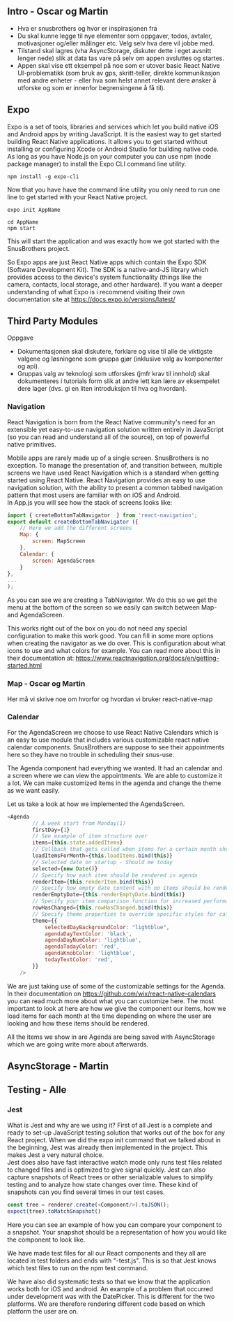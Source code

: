 ## Intro - Oscar og Martin
- Hva er snusbrothers og hvor er inspirasjonen fra
- Du skal kunne legge til nye elementer som oppgaver, todos, avtaler, motivasjoner og/eller målinger etc. Velg selv hva dere vil jobbe med.
- Tilstand skal lagres (vha AsyncStorage, diskuter dette i eget avsnitt lenger nede) slik at data tas vare på selv om appen avsluttes og startes. 
- Appen skal vise ett eksempel på noe som er utover basic React Native UI-problematikk 
(som bruk av gps, skritt-teller, direkte kommunikasjon med andre enheter - eller hva som helst annet relevant dere ønsker å utforske og som er innenfor begrensingene å få til).





## Expo
Expo is a set of tools, libraries and services which let you build native iOS and Android 
apps by writing JavaScript.
It is the easiest way to get started building React Native applications. It
allows you to get started without installing or configuring Xcode or Android Studio 
for building native code. As long as you have Node.js on your computer you can use npm
(node package manager) to install the Expo CLI command line utility.

```
npm install -g expo-cli
```

Now that you have have the command line utility you only need to run one line to get
started with your React Native project.

```
expo init AppName

cd AppName
npm start
```
This will start the application and was exactly how we got started with the SnusBrothers
project. 

So Expo apps are just React Native apps which contain the Expo SDK (Software Development
Kit). The SDK is a native-and-JS library which provides access to the device's system functionality 
(things like the camera, contacts, local storage, and other hardware). If you want
a deeper understanding of what Expo is i recommend visiting their own documentation site at
https://docs.expo.io/versions/latest/



## Third Party Modules
Oppgave
- Dokumentasjonen skal diskutere, forklare og vise til alle de viktigste valgene og 
løsningene som gruppa gjør (inklusive valg av komponenter og api).
- Gruppas valg av teknologi som utforskes (jmfr krav til innhold) skal dokumenteres i 
tutorials form slik at andre lett kan lære av eksempelet dere lager (dvs. gi en liten 
introduksjon til hva og hvordan).




### Navigation
React Navigation is born from the React Native community's need for an extensible yet 
easy-to-use navigation solution written entirely in JavaScript (so you can read and 
understand all of the source), on top of powerful native primitives.   

Mobile apps are rarely made up of a single screen. SnusBrothers is no
exception. To manage the presentation of, and transition between,
multiple screens we have used React Navigation which is a standard
when getting started using React Native. React Navigation provides
an easy to use navigation solution, with the ability to present a common
tabbed navigation pattern that most users are familiar with on iOS
and Android.   
In App.js you will see how the stack of screens looks like:

```javascript
import { createBottomTabNavigator  } from 'react-navigation';
export default createBottomTabNavigator ({
    // Here we add the different screens
    Map: {
        screen: MapScreen
    },
    Calendar: {
        screen: AgendaScreen
    }
},
...
);
```
As you can see we are creating a TabNavigator. We do this so we get the menu at the bottom of 
the screen so we easily can switch between Map- and AgendaScreen. 

This works right out of the box on you do not need any special configuration to make this
work good. You can fill in some more options when creating the navigator as we do over. 
This is configuration about what icons to use and what colors for example. You can read more 
about this in their documentation at:
https://www.reactnavigation.org/docs/en/getting-started.html 



### Map - Oscar og Martin
Her må vi skrive noe om hvorfor og hvordan vi bruker react-native-map








### Calendar
For the AgendaScreen we choose to use React Native Calendars 
which is an easy to use module that includes various customizable react 
native calendar components. SnusBrothers are suppose to see
their appointments here so they have no trouble in scheduling
their snus-use.   

The Agenda component had everything we wanted. It had an calendar and a screen where 
we can view the appointments. We are able to customize it a lot. We can make customized
items in the agenda and change the theme as we want easily.

Let us take a look at how we implemented the AgendaScreen.

```javascript
<Agenda
        // A week start from Monday(1)
        firstDay={1}
        // See example of item structure over
        items={this.state.addedItems}
        // Callback that gets called when items for a certain month should be loaded (month became visible)
        loadItemsForMonth={this.loadItems.bind(this)}
        // Selected date on startup - Should me today
        selected={new Date()}
        // Specify how each item should be rendered in agenda
        renderItem={this.renderItem.bind(this)}
        // Specify how empty date content with no items should be rendered
        renderEmptyDate={this.renderEmptyDate.bind(this)}
        // Specify your item comparison function for increased performance
        rowHasChanged={this.rowHasChanged.bind(this)}
        // Specify theme properties to override specific styles for calendar parts. Default = {}
        theme={{
            selectedDayBackgroundColor: "lightblue",
            agendaDayTextColor: 'black',
            agendaDayNumColor: 'lightblue',
            agendaTodayColor: 'red',
            agendaKnobColor: 'lightblue',
            todayTextColor: 'red',
        }}
    />
```
We are just taking use of some of the customizable settings for the Agenda. In their
documentation on https://github.com/wix/react-native-calendars  you can read much more about
what you can customize here. The most important to look at here are how we give the 
component our items, how we load items for each month at the time depending on where 
the user are looking and how these items should be rendered. 

All the items we show in are Agenda are being saved with AsyncStorage which we are going 
write more about afterwards. 







## AsyncStorage - Martin




## Testing - Alle
### Jest
What is Jest and why are we using it? First of all Jest is a complete and ready to set-up 
JavaScript testing solution that works out of the box for any React project. When we
did the expo init command that we talked about in the beginning, Jest was already then 
implemented in the project. This makes Jest a very natural choice.   
Jest does also have fast interactive watch mode only runs test files related to changed files and 
is optimized to give signal quickly. Jest can also capture 
snapshots of React trees or other serializable values to simplify testing and to 
analyze how state changes over time. These kind of snapshots can you find several times
in our test cases.   

```javascript
const tree = renderer.create(<Component/>).toJSON();
expect(tree).toMatchSnapshot()
```
Here you can see an example of how you can compare your component to a snapshot. Your
snapshot should be a representation of how you would like the component to look like. 

We have made test files for all our React components and they all are located in test folders
and ends with "-test.js". This is so that Jest knows which test files to run on the npm test
command. 

We have also did systematic tests so that we know that the application works both for 
iOS and android. An example of a problem that occurred under development was with the 
DatePicker. This is different for the two platforms. We are therefore rendering different code 
based on which platform the user are on. 